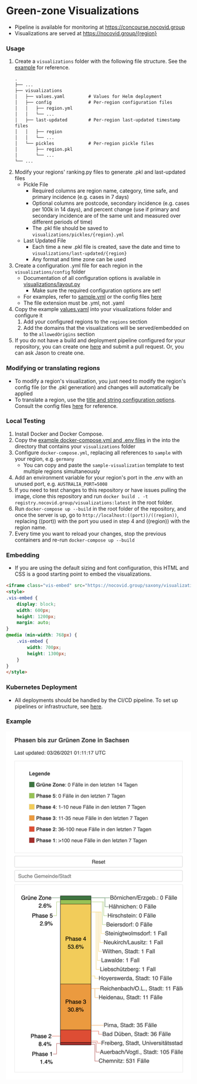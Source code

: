 # Green-zone Visualizations
* Pipeline is available for monitoring at https://concourse.nocovid.group
* Visualizations are served at https://nocovid.group/{region}
### Usage
1. Create a `visualizations` folder with the following file structure. 
   See the [example](https://github.com/aochen-jli/visualizations/examples/) for reference.
   ```
   .
   ├── ...
   ├── visualizations
   │   ├── values.yaml         # Values for Helm deployment
   │   ├── config              # Per-region configuration files
   │   │   ├── region.yml
   │   │   └── ...
   │   ├── last-updated        # Per-region last-updated timestamp files
   │   │   ├── region
   │   │   └── ...
   │   └── pickles             # Per-region pickle files
   │       ├── region.pkl
   │       └── ...
   └── ...
   ```
2. Modify your regions' ranking.py files to generate .pkl and last-updated files
   * Pickle File
      * Required columns are region name, category, time safe, and primary incidence (e.g. cases in 7 days)
      * Optional columns are postcode, secondary incidence (e.g. cases per 100k in 14 days), and percent 
        change (use if primary and secondary incidence are of the same unit and measured over different periods of time)
      * The .pkl file should be saved to `visualizations/pickles/{region}.yml`
   * Last Updated File
       * Each time a new .pkl file is created, save the date and time to `visualizations/last-updated/{region}`
       * Any format and time zone can be used
2. Create a configuration .yml file for each region in the `visualizations/config` folder
    * Documentation of all configuration options is available in [visualizations/layout.py](https://github.com/aochen-jli/visualizations/blob/052275a5457cc6ed38e08e7d411061127af55dcc/layout.py#L55)
        * Make sure the required configuration options are set!
    * For examples, refer to [sample.yml](https://github.com/aochen-jli/visualizations/examples/visualizations/config/sample.yml) or 
      the config files [here](https://github.com/vbrunsch/rankings/visualizations/config)
    * The file extension must be .yml, not .yaml
3. Copy the example [values.yaml](https://github.com/aochen-jli/visualizations/examples/visualizations/config/sample.yml) into your visualizations folder and configure it
    1. Add your configured regions to the `regions` section
    2. Add the domains that the visualizations will be served/embedded on to the `allowedOrigins` section 
5. If you do not have a build and deployment pipeline configured for your repository, you can create 
   one [here](https://github.com/aochen-jli/visualizations-cicd/tree/main/pipelines) and submit a pull 
   request. Or, you can ask Jason to create one.
### Modifying or translating regions
* To modify a region's visualization, you just need to modify the region's config file (or the .pkl generation) and changes will automatically be applied
* To translate a region, use the [title and string configuration options](https://github.com/aochen-jli/visualizations/blob/052275a5457cc6ed38e08e7d411061127af55dcc/layout.py#L108). 
  Consult the config files [here](https://github.com/vbrunsch/rankings/visualizations/config) for reference.
### Local Testing
1. Install Docker and Docker Compose.
2. Copy the [example docker-compose.yml and .env files](https://github.com/aochen-jli/visualizations/examples/) in the into the directory that contains your `visualizations` folder
3. Configure `docker-compose.yml`, replacing all references to `sample` with your region, e.g. `germany`
   * You can copy and paste the `sample-visualization` template to test multiple regions simultaneously
4. Add an environment variable for your region's port in the .env with an unused port, e.g. `AUSTRALIA_PORT=5008`
5. If you need to test changes to this repository or have issues pulling the image,
   clone this repository and run `docker build . -t registry.nocovid.group/visualizations:latest` in the root folder.
6. Run `docker-compose up --build` in the root folder of the repository, and once the server is up, 
   go to `http://localhost:((port))/((region))`, replacing ((port)) with the port you used in step 4 and ((region)) with the region name.
7. Every time you want to reload your changes, stop the previous containers and re-run `docker-compose up --build`
### Embedding
* If you are using the default sizing and font configuration, this HTML and CSS is a good starting point to embed the visualizations.
```html
<iframe class="vis-embed" src="https://nocovid.group/saxony/visualizations"></iframe>
<style>
.vis-embed {
    display: block;
    width: 600px;
    height: 1200px;
    margin: auto;
}
@media (min-width: 768px) { 
    .vis-embed {
        width: 700px;
        height: 1300px;
    }
}
</style>
```
### Kubernetes Deployment
* All deployments should be handled by the CI/CD pipeline. To set up pipelines or infrastructure, see [here](https://github.com/aochen-jli/rankings-cicd).
### Example
![visualization example](https://raw.githubusercontent.com/aochen-jli/visualizations/main/examples/visualization_img.png)
